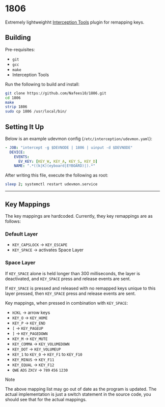 # 1806

Extremely lightweighht
[Interception Tools](https://gitlab.com/interception/linux/tools) plugin for
remapping keys.

## Building

Pre-requisites:

- `git`
- `gcc`
- `make`
- Interception Tools

Run the following to build and install:

```bash
git clone https://github.com/Nafees10/1806.git
cd 1806
make
strip 1806
sudo cp 1806 /usr/local/bin/
```

## Setting It Up

Below is an example udevmon config (`/etc/interception/udevmon.yaml`):

```yaml
- JOB: "intercept -g $DEVNODE | 1806 | uinput -d $DEVNODE"
  DEVICE:
    EVENTS:
      EV_KEY: [KEY_W, KEY_A, KEY_S, KEY_D]
    NAME: ".*((k|K)(eyboard|EYBOARD)|).*"
```

After writing this file, execute the following as root:
```bash
sleep 2; systemctl restart udevmon.service
```

---

## Key Mappings

The key mappings are hardcoded. Currently, they key remappings are as follows:

### Default Layer

- `KEY_CAPSLOCK` -> `KEY_ESCAPE`
- `KEY_SPACE` -> activates Space Layer

### Space Layer

If `KEY_SPACE` alone is held longer than 300 milliseconds, the layer is
deactivated, and `KEY_SPACE` press and release events are sent.

If `KEY_SPACE` is pressed and released with no remapped keys unique to this
layer pressed, then `KEY_SPACE` press and release events are sent.

Key mappings, when pressed in combination with `KEY_SPACE`:

- `HJKL` -> arrow keys
- `KEY_O` -> `KEY_HOME`
- `KEY_P` -> `KEY_END`
- `[` -> `KEY_PAGEUP`
- `]` -> `KEY_PAGEDOWN`
- `KEY_M` -> `KEY_MUTE`
- `KEY_COMMA` -> `KEY_VOLUMEDOWN`
- `KEY_DOT` -> `KEY_VOLUMEUP`
- `KEY_1` to `KEY_0` -> `KEY_F1` to `KEY_F10`
- `KEY_MINUS` -> `KEY_F11`
- `KEY_EQUAL` -> `KEY_F12`
- `QWE` `ADS` `ZXCV` -> `789` `456` `1230`

> [!NOTE]
> The above mapping list may go out of date as the program is updated. The
> actual implementation is just a switch statement in the source code, you
> should see that for the actual mappings.
